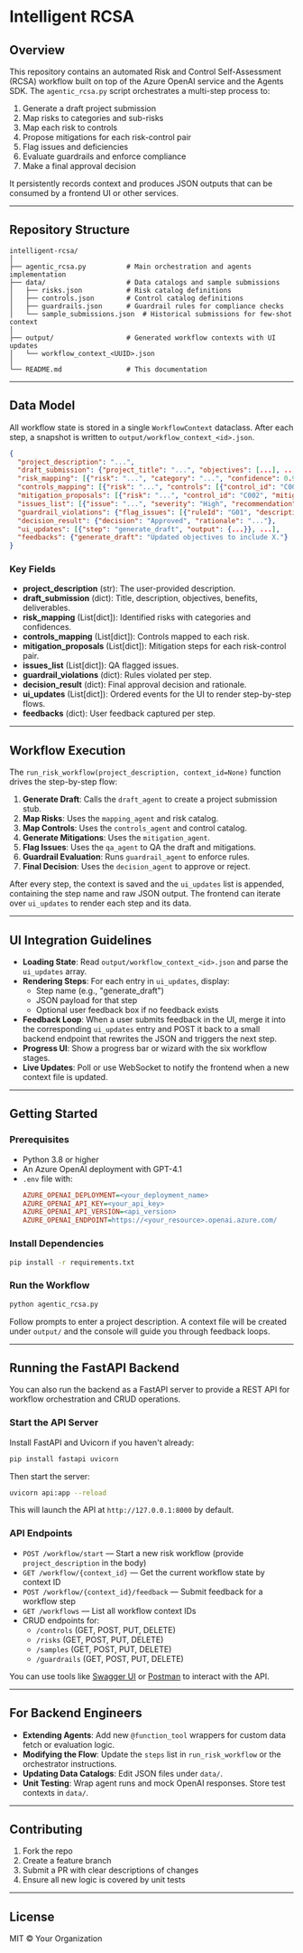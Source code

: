 # Intelligent RCSA

## Overview

This repository contains an automated Risk and Control Self-Assessment (RCSA) workflow built on top of the Azure OpenAI service and the Agents SDK. The `agentic_rcsa.py` script orchestrates a multi-step process to:

1. Generate a draft project submission
2. Map risks to categories and sub-risks
3. Map each risk to controls
4. Propose mitigations for each risk-control pair
5. Flag issues and deficiencies
6. Evaluate guardrails and enforce compliance
7. Make a final approval decision

It persistently records context and produces JSON outputs that can be consumed by a frontend UI or other services.

---

## Repository Structure

```
intelligent-rcsa/
│
├── agentic_rcsa.py          # Main orchestration and agents implementation
├── data/                    # Data catalogs and sample submissions
│   ├── risks.json           # Risk catalog definitions
│   ├── controls.json        # Control catalog definitions
│   ├── guardrails.json      # Guardrail rules for compliance checks
│   └── sample_submissions.json  # Historical submissions for few-shot context
│
├── output/                  # Generated workflow contexts with UI updates
│   └── workflow_context_<UUID>.json
│
└── README.md                # This documentation
```

---

## Data Model

All workflow state is stored in a single `WorkflowContext` dataclass. After each step, a snapshot is written to `output/workflow_context_<id>.json`.

```json
{
  "project_description": "...",
  "draft_submission": {"project_title": "...", "objectives": [...], ...},
  "risk_mapping": [{"risk": "...", "category": "...", "confidence": 0.92}, ...],
  "controls_mapping": [{"risk": "...", "controls": [{"control_id": "C002", "relevance_score": 0.85}, ...]}],
  "mitigation_proposals": [{"risk": "...", "control_id": "C002", "mitigation_steps": [...]}, ...],
  "issues_list": [{"issue": "...", "severity": "High", "recommendation": "..."}],
  "guardrail_violations": {"flag_issues": [{"ruleId": "G01", "description": "...", "severity": "Medium"}], ...},
  "decision_result": {"decision": "Approved", "rationale": "..."},
  "ui_updates": [{"step": "generate_draft", "output": {...}}, ...],
  "feedbacks": {"generate_draft": "Updated objectives to include X."}
}
```

### Key Fields

- **project_description** (str): The user-provided description.
- **draft_submission** (dict): Title, description, objectives, benefits, deliverables.
- **risk_mapping** (List[dict]): Identified risks with categories and confidences.
- **controls_mapping** (List[dict]): Controls mapped to each risk.
- **mitigation_proposals** (List[dict]): Mitigation steps for each risk-control pair.
- **issues_list** (List[dict]): QA flagged issues.
- **guardrail_violations** (dict): Rules violated per step.
- **decision_result** (dict): Final approval decision and rationale.
- **ui_updates** (List[dict]): Ordered events for the UI to render step-by-step flows.
- **feedbacks** (dict): User feedback captured per step.

---

## Workflow Execution

The `run_risk_workflow(project_description, context_id=None)` function drives the step-by-step flow:

1. **Generate Draft**: Calls the `draft_agent` to create a project submission stub.
2. **Map Risks**: Uses the `mapping_agent` and risk catalog.
3. **Map Controls**: Uses the `controls_agent` and control catalog.
4. **Generate Mitigations**: Uses the `mitigation_agent`.
5. **Flag Issues**: Uses the `qa_agent` to QA the draft and mitigations.
6. **Guardrail Evaluation**: Runs `guardrail_agent` to enforce rules.
7. **Final Decision**: Uses the `decision_agent` to approve or reject.

After every step, the context is saved and the `ui_updates` list is appended, containing the step name and raw JSON output. The frontend can iterate over `ui_updates` to render each step and its data.

---

## UI Integration Guidelines

- **Loading State**: Read `output/workflow_context_<id>.json` and parse the `ui_updates` array.
- **Rendering Steps**: For each entry in `ui_updates`, display:
  - Step name (e.g., "generate_draft")
  - JSON payload for that step
  - Optional user feedback box if no feedback exists
- **Feedback Loop**: When a user submits feedback in the UI, merge it into the corresponding `ui_updates` entry and POST it back to a small backend endpoint that rewrites the JSON and triggers the next step.
- **Progress UI**: Show a progress bar or wizard with the six workflow stages.
- **Live Updates**: Poll or use WebSocket to notify the frontend when a new context file is updated.

---

## Getting Started

### Prerequisites

- Python 3.8 or higher
- An Azure OpenAI deployment with GPT-4.1
- `.env` file with:
  ```ini
  AZURE_OPENAI_DEPLOYMENT=<your_deployment_name>
  AZURE_OPENAI_API_KEY=<your_api_key>
  AZURE_OPENAI_API_VERSION=<api_version>
  AZURE_OPENAI_ENDPOINT=https://<your_resource>.openai.azure.com/
  ```

### Install Dependencies

```bash
pip install -r requirements.txt
```

### Run the Workflow

```bash
python agentic_rcsa.py
```

Follow prompts to enter a project description. A context file will be created under `output/` and the console will guide you through feedback loops.

---

## Running the FastAPI Backend

You can also run the backend as a FastAPI server to provide a REST API for workflow orchestration and CRUD operations.

### Start the API Server

Install FastAPI and Uvicorn if you haven't already:

```bash
pip install fastapi uvicorn
```

Then start the server:

```bash
uvicorn api:app --reload
```

This will launch the API at `http://127.0.0.1:8000` by default.

### API Endpoints

- `POST /workflow/start` — Start a new risk workflow (provide `project_description` in the body)
- `GET /workflow/{context_id}` — Get the current workflow state by context ID
- `POST /workflow/{context_id}/feedback` — Submit feedback for a workflow step
- `GET /workflows` — List all workflow context IDs
- CRUD endpoints for:
  - `/controls` (GET, POST, PUT, DELETE)
  - `/risks` (GET, POST, PUT, DELETE)
  - `/samples` (GET, POST, PUT, DELETE)
  - `/guardrails` (GET, POST, PUT, DELETE)

You can use tools like [Swagger UI](http://127.0.0.1:8000/docs) or [Postman](https://www.postman.com/) to interact with the API.

---

## For Backend Engineers

- **Extending Agents**: Add new `@function_tool` wrappers for custom data fetch or evaluation logic.
- **Modifying the Flow**: Update the `steps` list in `run_risk_workflow` or the orchestrator instructions.
- **Updating Data Catalogs**: Edit JSON files under `data/`.
- **Unit Testing**: Wrap agent runs and mock OpenAI responses. Store test contexts in `data/`.

---

## Contributing

1. Fork the repo
2. Create a feature branch
3. Submit a PR with clear descriptions of changes
4. Ensure all new logic is covered by unit tests

---

## License

MIT © Your Organization
